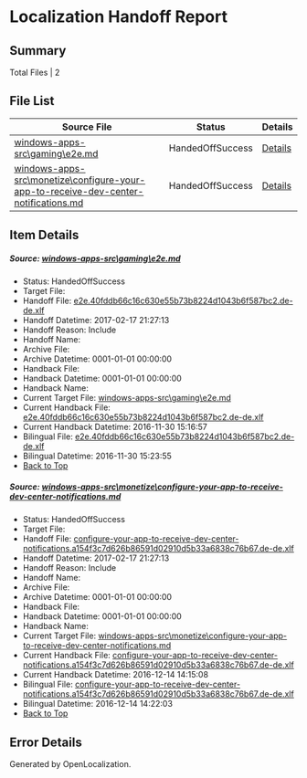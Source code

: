 # <a name='report-top'></a> Localization Handoff Report

## Summary
 Total Files | 2

## File List
 Source File | Status | Details 
 ----------- | ------ | ------- 
 [windows-apps-src\gaming\e2e.md](https://cpubwin.visualstudio.com/windows-uwp/_git/windows-uwp/commit/024bf0976316c08b9d18650531be111b6b4a0e2e?path=windows-apps-src%2Fgaming%2Fe2e.md&_a=contents) | HandedOffSuccess | [Details](#1752900a206d4b74c6d677b29c97a60ad8a952382578)
 [windows-apps-src\monetize\configure-your-app-to-receive-dev-center-notifications.md](https://cpubwin.visualstudio.com/windows-uwp/_git/windows-uwp/commit/1025d89a40e0184377fd1440ebc54a796727c34b?path=windows-apps-src%2Fmonetize%2Fconfigure-your-app-to-receive-dev-center-notifications.md&_a=contents) | HandedOffSuccess | [Details](#7130507f85e1a7df3e76510ef2fb9fe75a544ec74446)

## Item Details
##### <a name='1752900a206d4b74c6d677b29c97a60ad8a952382578'></a> Source: [windows-apps-src\gaming\e2e.md](https://cpubwin.visualstudio.com/windows-uwp/_git/windows-uwp/commit/024bf0976316c08b9d18650531be111b6b4a0e2e?path=windows-apps-src%2Fgaming%2Fe2e.md&_a=contents)
* Status: HandedOffSuccess
* Target File: 
* Handoff File: [e2e.40fddb66c16c630e55b73b8224d1043b6f587bc2.de-de.xlf](https://cpubwin.visualstudio.com/windows-uwp/_git/WDCLib.handoff/commit/b37194f90c64b9e234ae636542b779d5c17254af?path=ol-handoff%2Fcpubwin%2Fwindows-uwp.de-de%2Fmaster%2Fe2e.40fddb66c16c630e55b73b8224d1043b6f587bc2.de-de.xlf&_a=contents)
* Handoff Datetime: 2017-02-17 21:27:13
* Handoff Reason: Include
* Handoff Name: 
* Archive File: 
* Archive Datetime: 0001-01-01 00:00:00
* Handback File: 
* Handback Datetime: 0001-01-01 00:00:00
* Handback Name: 
* Current Target File: [windows-apps-src\gaming\e2e.md](https://cpubwin.visualstudio.com/windows-uwp/_git/windows-uwp.de-de/commit/a67a4e3ca127e22fbdb3beae1c3ae56ebcbbaab6?path=windows-apps-src%2Fgaming%2Fe2e.md&_a=contents)
* Current Handback File: [e2e.40fddb66c16c630e55b73b8224d1043b6f587bc2.de-de.xlf](https://cpubwin.visualstudio.com/windows-uwp/_git/WDCLib.handback/commit/af36407019824e4d536486ec56eebef02f0f65af?path=ol-handback%2Fcpubwin%2Fwindows-uwp.de-de%2Fmaster%2Fe2e.40fddb66c16c630e55b73b8224d1043b6f587bc2.de-de.xlf&_a=contents)
* Current Handback Datetime: 2016-11-30 15:16:57
* Bilingual File: [e2e.40fddb66c16c630e55b73b8224d1043b6f587bc2.de-de.xlf](https://cpubwin.visualstudio.com/windows-uwp/_git/WDCLib.handback/commit/af36407019824e4d536486ec56eebef02f0f65af?path=ol-handback%2Fcpubwin%2Fwindows-uwp.de-de%2Fmaster%2Fe2e.40fddb66c16c630e55b73b8224d1043b6f587bc2.de-de.xlf&_a=contents)
* Bilingual Datetime: 2016-11-30 15:23:55
* [Back to Top](#report-top)

##### <a name='7130507f85e1a7df3e76510ef2fb9fe75a544ec74446'></a> Source: [windows-apps-src\monetize\configure-your-app-to-receive-dev-center-notifications.md](https://cpubwin.visualstudio.com/windows-uwp/_git/windows-uwp/commit/1025d89a40e0184377fd1440ebc54a796727c34b?path=windows-apps-src%2Fmonetize%2Fconfigure-your-app-to-receive-dev-center-notifications.md&_a=contents)
* Status: HandedOffSuccess
* Target File: 
* Handoff File: [configure-your-app-to-receive-dev-center-notifications.a154f3c7d626b86591d02910d5b33a6838c76b67.de-de.xlf](https://cpubwin.visualstudio.com/windows-uwp/_git/WDCLib.handoff/commit/b37194f90c64b9e234ae636542b779d5c17254af?path=ol-handoff%2Fcpubwin%2Fwindows-uwp.de-de%2Fmaster%2Fconfigure-your-app-to-receive-dev-center-notifications.a154f3c7d626b86591d02910d5b33a6838c76b67.de-de.xlf&_a=contents)
* Handoff Datetime: 2017-02-17 21:27:13
* Handoff Reason: Include
* Handoff Name: 
* Archive File: 
* Archive Datetime: 0001-01-01 00:00:00
* Handback File: 
* Handback Datetime: 0001-01-01 00:00:00
* Handback Name: 
* Current Target File: [windows-apps-src\monetize\configure-your-app-to-receive-dev-center-notifications.md](https://cpubwin.visualstudio.com/windows-uwp/_git/windows-uwp.de-de/commit/e65d1f0636cb3c708494910bb989cf8916de1830?path=windows-apps-src%2Fmonetize%2Fconfigure-your-app-to-receive-dev-center-notifications.md&_a=contents)
* Current Handback File: [configure-your-app-to-receive-dev-center-notifications.a154f3c7d626b86591d02910d5b33a6838c76b67.de-de.xlf](https://cpubwin.visualstudio.com/windows-uwp/_git/WDCLib.handback/commit/36a652af629a68522c02865a101a20c0f4395d10?path=ol-handback%2Fcpubwin%2Fwindows-uwp.de-de%2Fmaster%2Fconfigure-your-app-to-receive-dev-center-notifications.a154f3c7d626b86591d02910d5b33a6838c76b67.de-de.xlf&_a=contents)
* Current Handback Datetime: 2016-12-14 14:15:08
* Bilingual File: [configure-your-app-to-receive-dev-center-notifications.a154f3c7d626b86591d02910d5b33a6838c76b67.de-de.xlf](https://cpubwin.visualstudio.com/windows-uwp/_git/WDCLib.handback/commit/36a652af629a68522c02865a101a20c0f4395d10?path=ol-handback%2Fcpubwin%2Fwindows-uwp.de-de%2Fmaster%2Fconfigure-your-app-to-receive-dev-center-notifications.a154f3c7d626b86591d02910d5b33a6838c76b67.de-de.xlf&_a=contents)
* Bilingual Datetime: 2016-12-14 14:22:03
* [Back to Top](#report-top)


## Error Details

Generated by OpenLocalization.
